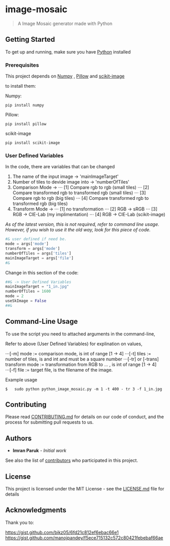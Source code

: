 

# image-mosaic

> A Image Mosaic generator made with Python 

## Getting Started

To get up and running, make sure you have [Python](https://www.python.org/) installed

### Prerequisites

This project depends on [Numpy](www.numpy.org/) , [Pillow](https://pillow.readthedocs.io/en/5.1.x/) and [scikit-image](http://scikit-image.org/docs/dev/install.html)

to install them:

Numpy:
```
pip install numpy
```
Pillow:
```
pip install pillow
```
scikit-image
```
pip install scikit-image
```

### User Defined Variables

In the code, there are variables that can be changed
1. The name of the input image -> 'mainImageTarget'
2. Number of tiles to devide image into -> 'numberOfTiles'
3. Comparison Mode -> ⋅⋅⋅ [1] Compare rgb to rgb (small tiles)
					  ⋅⋅⋅ [2] Compare transformed rgb to transformed rgb (small tiles)
					  ⋅⋅⋅ [3] Compare rgb to rgb (big tiles)
					  ⋅⋅⋅ [4] Compare transformed rgb to transformed rgb (big tiles)
4. Transform Mode ->  ⋅⋅⋅ [1] no transformation
					  ⋅⋅⋅ [2] RGB -> sRGB
					  ⋅⋅⋅ [3] RGB -> CIE-Lab (my implimentation) 
					  ⋅⋅⋅ [4] RGB -> CIE-Lab (scikit-image)

*As of the latest version, this is not required, refer to command line usage.*
*However, if you wish to use it the old way, look for this piece of code.*

```python
#& user defined if need be. 
mode = args['mode']
transform = args['mode']
numberOfTiles = args['tiles']
mainImageTarget = args['file']
#&
```

Change in this section of the code:
```python
##& -> User Defined Variables
mainImageTarget = "1_in.jpg"
numberOfTiles = 1600
mode = 2    
useSkImage = False
##&
```

## Command-Line Usage

To use the script you need to attached arguments in the command-line,

Refer to above (User Defined Variables) for explination on values, 

⋅⋅⋅[-m] mode := comparison mode, is int of range [1 -> 4]
⋅⋅⋅[-t] tiles := number of tiles, is and int and must be a square number
⋅⋅⋅[-tr] or [-trans] transform mode := transformation from RGB to ... , is int of range [1 -> 4]
⋅⋅⋅[-f] file := target file, is the filename of the image.

Example usage
```
$	sudo python python_image_mosaic.py -m 1 -t 400 - tr 3 -f 1_in.jpg
```

## Contributing

Please read [CONTRIBUTING.md](https://gist.github.com/PurpleBooth/b24679402957c63ec426) for details on our code of conduct, and the process for submitting pull requests to us.


## Authors

* **Imran Paruk** - *Initial work* 

See also the list of [contributors](https://github.com/your/project/contributors) who participated in this project.

## License

This project is licensed under the MIT License - see the [LICENSE.md](LICENSE.md) file for details

## Acknowledgments

Thank you to:

https://gist.github.com/bikz05/6fd21c812ef6ebac66e1
https://gist.github.com/manojpandey/f5ece715132c572c80421febebaf66ae
